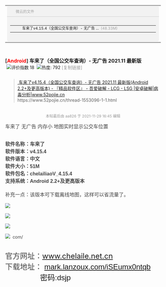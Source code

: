 <table cellspacing="0" cellpadding="0" border="0" style="font-size:12px;">
<tbody>
<tr>
<td ui-type="shareCon" id="_NeTDiSk_sHarElINk_">
<div ui-type="shareField" id="_NeTDiSk_sHarElINk_weiyun" style="padding-bottom:10px;background:#f2f2f2;border-radius:5px;">
<div unselectable="on" style="margin-bottom:8px;padding:8px;color:#a0a0a0;border-bottom:1px solid #ccc;-moz-user-select:none;-webkit-user-select:none;-o-user-select:none;">
<img src="//mail.qq.com/zh_CN/htmledition/images/icon_weiyun.png" width="16" height="16" style=" vertical-align:middle;margin:-2px 4px 0 0; ; " notforedit="1">微云的文件</div>
<a ui-type="shareLink" id="L3JlY2VudC+ztcC0wct2NC4xNS40o6jIq7n6uau9u7O1sunRr6OpLSDO3rnjuOYgMjAyMS4xMSDX7tDCsOYoQW5kcm9pZCAyLjIrvLC4/LjfsOaxvikucmFy__f2e771e2_de7a_4db3_9ed4_95c077335c95" class="netdisk_fileitem" style="display: block; padding: 8px 10px 7px;" notforedit="1" target="_blank" href="https://share.weiyun.com/QQpSWeqO">
<table cellspacing="0" cellpadding="0" border="0" unselectable="on" style="table-layout:fixed;font-size:12px;-moz-user-select:none;-webkit-user-select:none;-o-user-select:none;">
<tbody>
<tr style="line-height:14px;">
<td width="16" align="left" valign="top" style="">
<img src="https://mail.qq.com/zh_CN/htmledition/images/xdisk/ico_mid/fu_rar.gif" width="16" height="16" notforedit="1" style="vertical-align: top;">
</td>
<td width="380" align="left" valign="top" style="">
<span style="padding-left:5px;display:inline-block;word-wrap:normal;width:380px;" title="车来了v4.15.4（全国公交车查询）- 无广告 2021.11 最新版(Android 2.2+及更高版本).rar">
<span style="display: inline-block; max-width: 300px; white-space: nowrap;">车来了v4.15.4（全国公交车查询）- 无广告 ...</span>
<span style="margin-left:3px;color:#a0a0a0;">(48.33M)</span>
</span>
</td>
<td ui-type="iconSucc" width="50" align="right" valign="top" style="">
<img ui-type="goIcon" src="https://mail.qq.com/zh_CN/htmledition/images/spacer.gif" width="14" height="14" notforedit="1" style="background: url(&quot;https://mail.qq.com/zh_CN/htmledition/images/netdisk/netdisk_arrow.png&quot;) no-repeat;">
<img ui-type="delIcon" title="移除此文件" style="cursor: pointer; background: url(&quot;https://mail.qq.com/zh_CN/htmledition/images/netdisk/netdisk_del.png&quot;) no-repeat; display: none; visibility: hidden;" src="https://mail.qq.com/zh_CN/htmledition/images/spacer.gif" width="0" height="0" notforedit="1">
</td>
</tr>
</tbody>
</table>
</a>
</div>
</td>
</tr>
</tbody>
</table>
<div>
<br>
</div>
<div>
<br>
</div>
<div>
<h1 class="ts" style=" overflow-wrap: break-word; margin: 0px; padding: 0px; font-variant-numeric: normal; font-variant-east-asian: normal; font-stretch: normal; font-size: 16px; line-height: normal ; ; ; ; ; ">
<a href="https://www.52pojie.cn/forum.php?mod=forumdisplay&amp;fid=16&amp;filter=typeid&amp;typeid=232" style="overflow-wrap: break-word; color: rgb(51, 51, 51); text-decoration-line: none;">[<font color="red" style="overflow-wrap: break-word;">Android</font>]</a>&nbsp;<span id="thread_subject" style="overflow-wrap: break-word;">车来了（全国公交车查询）- 无广告 2021.11 最新版</span>&nbsp;</h1>
<span style=" color: rgb(68, 68, 68); ; ; ; ; ; ; ; ; ; ">
</span>
<span class="xg1" style=" overflow-wrap: break-word; ; ; ; ; ; ; ; ; ; ; ">&nbsp;<img src="https://static.52pojie.cn/static/image/common/recommend_1.gif" title="评价指数 18" style="overflow-wrap: break-word;">&nbsp; <img src="https://static.52pojie.cn/static/image/common/hot_3.gif" title="热度: 792" style="overflow-wrap: break-word;">&nbsp;<a href="https://www.52pojie.cn/thread-1553096-1-1.html" style="overflow-wrap: break-word; text-decoration-line: none; color: rgb(153, 153, 153) !important;">[复制链接]</a>
</span>
</div>
<div>
<br>
<blockquote formatblock="1" style="margin: 0.8em 0px 0.8em 2em; padding: 0px 0px 0px 0.7em; border-left: 2px solid rgb(221, 221, 221);">
<a href="https://www.52pojie.cn/thread-1553096-1-1.html">&nbsp;车来了v4.15.4（全国公交车查询）- 无广告 2021.11 最新版(Android 2.2+及更高版本) - 『精品软件区』 - 吾爱破解 - LCG - LSG |安卓破解|病毒分析|www.52pojie.cn<br>
</a>https://www.52pojie.cn/thread-1553096-1-1.html</blockquote>
<div>&nbsp;</div>
</div>
<div>
<span class="pstatus" style=" overflow-wrap: break-word; display: block; margin-bottom: -30px; font-size: 12px; text-align: center; line-height: 32px; color: rgb(153, 153, 153); ; ; ; ; ; ; ; ; ">本帖最后由 aa826 于 2021-11-29 16:45 编辑</span>
<br style=" overflow-wrap: break-word; color: rgb(68, 68, 68); ; ; ; ; ; ; ; ; ">
<br style=" overflow-wrap: break-word; color: rgb(68, 68, 68); ; ; ; ; ; ; ; ; ">
<font style=" overflow-wrap: break-word; color: rgb(68, 68, 68); ; ; ; ; ; ; ; ; ">
<font style="overflow-wrap: break-word; font-size: 16px;">车来了 无广告 内存小 地图实时显示公交车位置</font>
</font>
<br style=" overflow-wrap: break-word; color: rgb(68, 68, 68); ; ; ; ; ; ; ; ; ">
<br style=" overflow-wrap: break-word; color: rgb(68, 68, 68); ; ; ; ; ; ; ; ; ">
<font face="Microsoft Yahei, Hei, Tahoma, SimHei, sans-serif" style="overflow-wrap: break-word; color: rgb(68, 68, 68);">
<br style="overflow-wrap: break-word;">
<font style="overflow-wrap: break-word; font-size: 16px;">
<span style="overflow-wrap: break-word; font-weight: 700;">软件名称：车来了</span>
</font>
<br style="overflow-wrap: break-word;">
<font style="overflow-wrap: break-word; font-size: 16px;">
<span style="overflow-wrap: break-word; font-weight: 700;">软件版本：v4.15.4</span>
</font>
<br style="overflow-wrap: break-word;">
<font style="overflow-wrap: break-word; font-size: 16px;">
<span style="overflow-wrap: break-word; font-weight: 700;">软件语言：中文</span>
</font>
<br style="overflow-wrap: break-word;">
<font style="overflow-wrap: break-word; font-size: 16px;">
<span style="overflow-wrap: break-word; font-weight: 700;">软件大小：51M</span>
</font>
<br style="overflow-wrap: break-word;">
<font style="overflow-wrap: break-word; font-size: 16px;">
<span style="overflow-wrap: break-word; font-weight: 700;">软件包名：chelailiaoV_4.15.4</span>
</font>
<br style="overflow-wrap: break-word;">
<font style="overflow-wrap: break-word; font-size: 16px;">
<span style="overflow-wrap: break-word; font-weight: 700;">支持系统：Android 2.2+及更高版本</span>
</font>
</font>
<br style=" overflow-wrap: break-word; color: rgb(68, 68, 68); ; ; ; ; ; ; ; ; ">
<font style=" overflow-wrap: break-word; color: rgb(68, 68, 68); ; ; ; ; ; ; ; ; ">
<font style="overflow-wrap: break-word; font-size: 16px;">
<br style="overflow-wrap: break-word;">补充一点：该版本可下载离线地图，这样可以省流量了。<br style="overflow-wrap: break-word;">
</font>
</font>
<br style=" overflow-wrap: break-word; color: rgb(68, 68, 68); ; ; ; ; ; ; ; ; ">
<ignore_js_op style=" overflow-wrap: break-word; color: rgb(68, 68, 68); ; ; ; ; ; ; ; ; ">
<img aid="2352488" src="https://attach.52pojie.cn/forum/202111/29/140212t8txxm8j40i54dty.jpg" zoomfile="https://attach.52pojie.cn/forum/202111/29/140212t8txxm8j40i54dty.jpg" file="https://attach.52pojie.cn/forum/202111/29/140212t8txxm8j40i54dty.jpg" class="zoom" width="462" id="aimg_2352488" inpost="1" lazyloaded="true" height="1000" style="overflow-wrap: break-word; cursor: pointer; max-width: 100%; max-height: 1000px; width: auto; height: auto;">
</ignore_js_op>
<span style=" color: rgb(68, 68, 68); ; ; ; ; ; ; ; ; ">
</span>
<br style=" overflow-wrap: break-word; color: rgb(68, 68, 68); ; ; ; ; ; ; ; ; ">
<br style=" overflow-wrap: break-word; color: rgb(68, 68, 68); ; ; ; ; ; ; ; ; ">
<ignore_js_op style=" overflow-wrap: break-word; color: rgb(68, 68, 68); ; ; ; ; ; ; ; ; ">
<img aid="2352489" src="https://attach.52pojie.cn/forum/202111/29/140215ngdtj80n0y6ut2rr.jpg" zoomfile="https://attach.52pojie.cn/forum/202111/29/140215ngdtj80n0y6ut2rr.jpg" file="https://attach.52pojie.cn/forum/202111/29/140215ngdtj80n0y6ut2rr.jpg" class="zoom" width="1080" id="aimg_2352489" inpost="1" lazyloaded="true" load="1" style="overflow-wrap: break-word; cursor: pointer; max-width: 100%; max-height: 1000px; width: auto; height: auto;">
</ignore_js_op>
<span style=" color: rgb(68, 68, 68); ; ; ; ; ; ; ; ; ">
</span>
<br style=" overflow-wrap: break-word; color: rgb(68, 68, 68); ; ; ; ; ; ; ; ; ">
<br style=" overflow-wrap: break-word; color: rgb(68, 68, 68); ; ; ; ; ; ; ; ; ">
<ignore_js_op style=" overflow-wrap: break-word; color: rgb(68, 68, 68); ; ; ; ; ; ; ; ; ">
<img aid="2352490" src="https://attach.52pojie.cn/forum/202111/29/140217k1d9zgyylyyiir10.jpg" zoomfile="https://attach.52pojie.cn/forum/202111/29/140217k1d9zgyylyyiir10.jpg" file="https://attach.52pojie.cn/forum/202111/29/140217k1d9zgyylyyiir10.jpg" class="zoom" width="1080" id="aimg_2352490" inpost="1" lazyloaded="true" load="1" style="overflow-wrap: break-word; cursor: pointer; max-width: 100%; max-height: 1000px; width: auto; height: auto;">
</ignore_js_op>
<span style=" color: rgb(68, 68, 68); ; ; ; ; ; ; ; ; ">
</span>
<br style=" overflow-wrap: break-word; color: rgb(68, 68, 68); ; ; ; ; ; ; ; ; ">
<br style=" overflow-wrap: break-word; color: rgb(68, 68, 68); ; ; ; ; ; ; ; ; ">
<ignore_js_op style="overflow-wrap: break-word;">
<span style=" color: rgb(68, 68, 68); ; ; ; ; ; ; ; ; ; ; ">
<img aid="2352492" src="https://attach.52pojie.cn/forum/202111/29/140715e2eo22k5jer2lro1.jpg" zoomfile="https://attach.52pojie.cn/forum/202111/29/140715e2eo22k5jer2lro1.jpg" file="https://attach.52pojie.cn/forum/202111/29/140715e2eo22k5jer2lro1.jpg" class="zoom" width="567" id="aimg_2352492" inpost="1" lazyloaded="true" load="1" style="overflow-wrap: break-word; cursor: pointer; max-width: 100%; max-height: 1000px; width: auto; height: auto;">
</span>
<span style=" color: rgb(68, 68, 68); ; ; ; ; ; ; ; ; ">&nbsp;com/</span>
</ignore_js_op>
<span style=" color: rgb(68, 68, 68); ; ; ; ; ; ; ; ; ">
</span>
<br style=" overflow-wrap: break-word; color: rgb(68, 68, 68); ; ; ; ; ; ; ; ; ">
<br style=" overflow-wrap: break-word; color: rgb(68, 68, 68); ; ; ; ; ; ; ; ; ">
<br style=" overflow-wrap: break-word; color: rgb(68, 68, 68); ; ; ; ; ; ; ; ; ">
<span style="font-size: x-large;">
<span style=" color: rgb(68, 68, 68); ; ; ; ; ; ; ; ; ">官方网址：<a href="https://www.chelaile.net.cn/">www.chelaile.net.cn</a>
</span>
<br style=" overflow-wrap: break-word; color: rgb(68, 68, 68); ; ; ; ; ; ; ; ; ">
<span style=" color: rgb(68, 68, 68); ; ; ; ; ; ; ; ; ">下载地址：</span>
<font style=" overflow-wrap: break-word; ; ; ; ; ; ; ; ; ; ">
<font face="Arial, 微软雅黑, 宋体, 新宋体, sans-serif" style="overflow-wrap: break-word;">
<font style="overflow-wrap: break-word;">
<a href="https://mark.lanzoux.com/iSEumx0ntqb">mark.lanzoux.com/iSEumx0ntqb</a>
</font>
</font>
</font>
<br style=" overflow-wrap: break-word; color: rgb(68, 68, 68); ; ; ; ; ; ; ; ; ">
</span>
<font style=" overflow-wrap: break-word; ; ; ; ; ; ; ; ; ; ">
<font face="Arial, 微软雅黑, 宋体, 新宋体, sans-serif" style="overflow-wrap: break-word;">
<font style="overflow-wrap: break-word;">
<span style="font-size: x-large;">&nbsp; &nbsp; &nbsp; &nbsp; &nbsp; &nbsp; &nbsp; &nbsp; &nbsp;密码:dsjp</span>
</font>
</font>
</font>
</div>
<font style=" overflow-wrap: break-word; ; ; ; ; ; ; ; ; ; ">
<font face="Arial, 微软雅黑, 宋体, 新宋体, sans-serif" style="overflow-wrap: break-word;">
<font style="overflow-wrap: break-word;">
<span style="font-size: x-large;">
<br>
</span>
</font>
</font>
</font>
